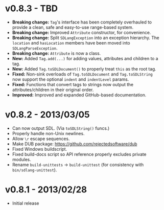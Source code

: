v0.8.3 - TBD
=====================
- **Breaking change:** ```Tag```'s interface has been completely overhauled to provide a clean, safe and easy-to-use range-based system.
- **Breaking change:** Improved ```Attribute``` constructor, for convenience.
- **Breaking change:** Split ```SDLangException``` into an exception hierarchy. The ```location``` and ```hasLocation``` members have been moved into ```SDLangParseException```.
- **Breaking change:** ```Attribute``` is now a class.
- **New:** Added ```Tag.add(...)``` for adding values, attributes and children to a tag.
- **New:** Added ```Tag.toSDLDocument()``` to properly treat ```this``` as the root tag.
- **Fixed:** Non-sink overloads of ```Tag.toSDLDocument``` and ```Tag.toSDLString``` now support the optional ```indent``` and ```indentLevel``` params.
- **Fixed:** Functions that convert tags to strings now output the attributes/children in their original order.
- **Improved:** Improved and expanded GitHub-based documentation.

v0.8.2 - 2013/03/05
=====================
- Can now output SDL. (Via ```toSDLString()``` funcs.)
- Properly handle non-Unix newlines.
- Allow ```\r``` escape sequences.
- Make DUB package: <https://github.com/rejectedsoftware/dub>
- Fixed Windows buildscript.
- Fixed build-docs script so API reference properly excludes private modules.
- Rename ```build-unittests``` -> ```build-unittest``` (for consistency with ```bin/sdlang-unittest```).

v0.8.1 - 2013/02/28
=====================
- Initial release
